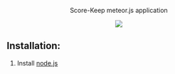 <p align="center">Score-Keep meteor.js application</p>
<p align="center"><img src="https://i.imgur.com/ZtdfPii.png"></p>

## Installation:

1. Install <a href="https://nodejs.org">node.js</a>
